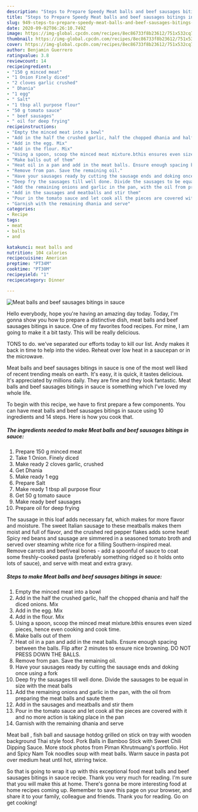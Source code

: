 ```yaml
---
description: "Steps to Prepare Speedy Meat balls and beef sausages bitings in sauce"
title: "Steps to Prepare Speedy Meat balls and beef sausages bitings in sauce"
slug: 949-steps-to-prepare-speedy-meat-balls-and-beef-sausages-bitings-in-sauce
date: 2020-09-02T06:26:10.749Z
image: https://img-global.cpcdn.com/recipes/8ec86733f8b23612/751x532cq70/meat-balls-and-beef-sausages-bitings-in-sauce-recipe-main-photo.jpg
thumbnail: https://img-global.cpcdn.com/recipes/8ec86733f8b23612/751x532cq70/meat-balls-and-beef-sausages-bitings-in-sauce-recipe-main-photo.jpg
cover: https://img-global.cpcdn.com/recipes/8ec86733f8b23612/751x532cq70/meat-balls-and-beef-sausages-bitings-in-sauce-recipe-main-photo.jpg
author: Benjamin Guerrero
ratingvalue: 3.8
reviewcount: 14
recipeingredient:
- "150 g minced meat"
- "1 Onion Finely diced"
- "2 cloves garlic crushed"
- " Dhania"
- "1 egg"
- " Salt"
- "1 tbsp all purpose flour"
- "50 g tomato sauce"
- " beef sausages"
- " oil for deep frying"
recipeinstructions:
- "Empty the minced meat into a bowl"
- "Add in the half the crushed garlic, half the chopped dhania and half the diced onions. Mix"
- "Add in the egg. Mix"
- "Add in the flour. Mix"
- "Using a spoon, scoop the minced meat mixture.bthis ensures even sized pieces, hence even cooking and cook time."
- "Make balls out of them"
- "Heat oil in a pan and add in the meat balls. Ensure enough spacing between the balls. Flip after 2 minutes to ensure nice browning. DO NOT PRESS DOWN THE BALLS."
- "Remove from pan. Save the remaining oil."
- "Have your sausages ready by cutting the sausage ends and doking once using a fork"
- "Deep fry the sausages till well done. Divide the sausages to be equal in size with the meat balls"
- "Add the remaining onions and garlic in the pan, with the oil from preparing the meat balls and saute them"
- "Add in the sausages and meatballs and stir them"
- "Pour in the tomato sauce and let cook all the pieces are covered with it and no more action is taking place in the pan"
- "Garnish with the remaining dhania and serve"
categories:
- Recipe
tags:
- meat
- balls
- and

katakunci: meat balls and 
nutrition: 104 calories
recipecuisine: American
preptime: "PT34M"
cooktime: "PT30M"
recipeyield: "1"
recipecategory: Dinner

---
```



![Meat balls and beef sausages bitings in sauce](https://img-global.cpcdn.com/recipes/8ec86733f8b23612/751x532cq70/meat-balls-and-beef-sausages-bitings-in-sauce-recipe-main-photo.jpg)

Hello everybody, hope you're having an amazing day today. Today, I'm gonna show you how to prepare a distinctive dish, meat balls and beef sausages bitings in sauce. One of my favorites food recipes. For mine, I am going to make it a bit tasty. This will be really delicious.

TONS to do. we&#39;ve separated our efforts today to kill our list. Andy makes it back in time to help into the video. Reheat over low heat in a saucepan or in the microwave.

Meat balls and beef sausages bitings in sauce is one of the most well liked of recent trending meals on earth. It's easy, it is quick, it tastes delicious. It's appreciated by millions daily. They are fine and they look fantastic. Meat balls and beef sausages bitings in sauce is something which I've loved my whole life.


To begin with this recipe, we have to first prepare a few components. You can have meat balls and beef sausages bitings in sauce using 10 ingredients and 14 steps. Here is how you cook that.

<!--inarticleads1-->

##### The ingredients needed to make Meat balls and beef sausages bitings in sauce:

1. Prepare 150 g minced meat
1. Take 1 Onion. Finely diced
1. Make ready 2 cloves garlic, crushed
1. Get  Dhania
1. Make ready 1 egg
1. Prepare  Salt
1. Make ready 1 tbsp all purpose flour
1. Get 50 g tomato sauce
1. Make ready  beef sausages
1. Prepare  oil for deep frying


The sausage in this loaf adds necessary fat, which makes for more flavor and moisture. The sweet Italian sausage to these meatballs makes them moist and full of flavor, and the crushed red pepper flakes adds some heat! Spicy red beans and sausage are simmered in a seasoned tomato broth and served over steaming white rice for a filling Southern-inspired meal. Remove carrots and beef/veal bones - add a spoonful of sauce to coat some freshly-cooked pasta (preferably something ridged so it holds onto lots of sauce), and serve with meat and extra gravy. 

<!--inarticleads2-->

##### Steps to make Meat balls and beef sausages bitings in sauce:

1. Empty the minced meat into a bowl
1. Add in the half the crushed garlic, half the chopped dhania and half the diced onions. Mix
1. Add in the egg. Mix
1. Add in the flour. Mix
1. Using a spoon, scoop the minced meat mixture.bthis ensures even sized pieces, hence even cooking and cook time.
1. Make balls out of them
1. Heat oil in a pan and add in the meat balls. Ensure enough spacing between the balls. Flip after 2 minutes to ensure nice browning. DO NOT PRESS DOWN THE BALLS.
1. Remove from pan. Save the remaining oil.
1. Have your sausages ready by cutting the sausage ends and doking once using a fork
1. Deep fry the sausages till well done. Divide the sausages to be equal in size with the meat balls
1. Add the remaining onions and garlic in the pan, with the oil from preparing the meat balls and saute them
1. Add in the sausages and meatballs and stir them
1. Pour in the tomato sauce and let cook all the pieces are covered with it and no more action is taking place in the pan
1. Garnish with the remaining dhania and serve


Meat ball , fish ball and sausage hotdog grilled on stick on tray with wooden background Thai style food. Pork Balls in Bamboo Stick with Sweet Chili Dipping Sauce. More stock photos from Piman Khrutmuang&#39;s portfolio. Hot and Spicy Nam Tok noodles soup with meat balls. Warm sauce in pasta pot over medium heat until hot, stirring twice. 

So that is going to wrap it up with this exceptional food meat balls and beef sausages bitings in sauce recipe. Thank you very much for reading. I'm sure that you will make this at home. There's gonna be more interesting food at home recipes coming up. Remember to save this page on your browser, and share it to your family, colleague and friends. Thank you for reading. Go on get cooking!
